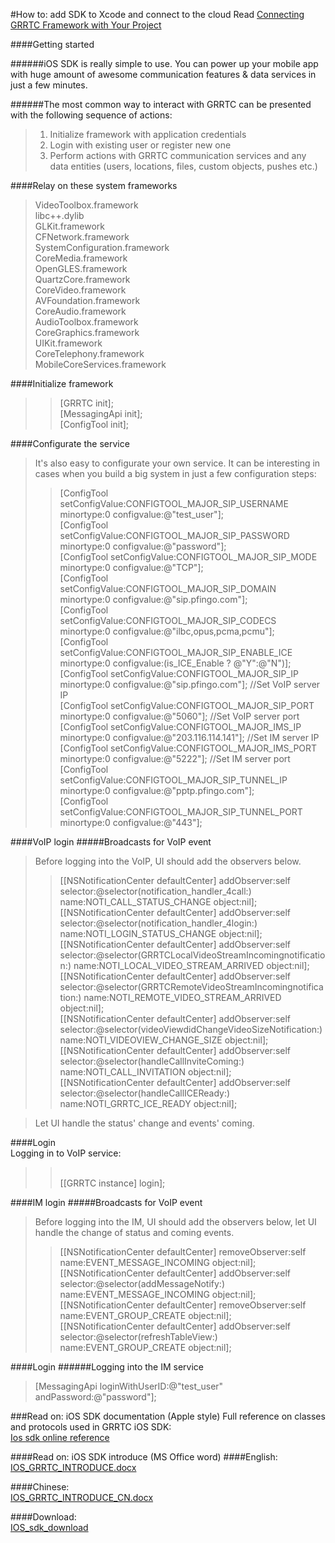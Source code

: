 #How to: add SDK to Xcode and connect to the cloud
Read [Connecting GRRTC Framework with Your Project](http://192.168.2.155/rwshare2/grrtc/ios/introduce/)

####Getting started

######iOS SDK is really simple to use. You can power up your mobile app with huge amount of awesome communication features & data services in just a few minutes.

######The most common way to interact with GRRTC can be presented with the following sequence of actions:

>1. Initialize framework with application credentials
>2. Login with existing user or register new one
>3. Perform actions with GRRTC communication services and any data entities (users, locations, files, custom objects, pushes etc.)

####Relay on these system frameworks
>VideoToolbox.framework
<br>libc++.dylib
<br>GLKit.framework
<br>CFNetwork.framework
<br>SystemConfiguration.framework
<br>CoreMedia.framework
<br>OpenGLES.framework
<br>QuartzCore.framework
<br>CoreVideo.framework
<br>AVFoundation.framework
<br>CoreAudio.framework
<br>AudioToolbox.framework
<br>CoreGraphics.framework
<br>UIKit.framework
<br>CoreTelephony.framework
<br>MobileCoreServices.framework

####Initialize framework
>>[GRRTC init];
<br>[MessagingApi init];
<br>[ConfigTool init];

####Configurate the service
>It's also easy to configurate your own service. It can be interesting in cases when you build a big system in just a few configuration steps:
>>[ConfigTool setConfigValue:CONFIGTOOL_MAJOR_SIP_USERNAME minortype:0 configvalue:@"test_user"];
<br>[ConfigTool setConfigValue:CONFIGTOOL_MAJOR_SIP_PASSWORD minortype:0 configvalue:@"password"];
<br>[ConfigTool setConfigValue:CONFIGTOOL_MAJOR_SIP_MODE minortype:0 configvalue:@"TCP"];
<br>[ConfigTool setConfigValue:CONFIGTOOL_MAJOR_SIP_DOMAIN minortype:0 configvalue:@"sip.pfingo.com"];
<br>[ConfigTool setConfigValue:CONFIGTOOL_MAJOR_SIP_CODECS minortype:0 configvalue:@"ilbc,opus,pcma,pcmu"];
<br>[ConfigTool setConfigValue:CONFIGTOOL_MAJOR_SIP_ENABLE_ICE minortype:0 configvalue:(is_ICE_Enable ? @"Y":@"N")];
<br>[ConfigTool setConfigValue:CONFIGTOOL_MAJOR_SIP_IP minortype:0 configvalue:@"sip.pfingo.com"];  //Set VoIP server IP
<br>[ConfigTool setConfigValue:CONFIGTOOL_MAJOR_SIP_PORT minortype:0 configvalue:@"5060"];          //Set VoIP server port
<br>[ConfigTool setConfigValue:CONFIGTOOL_MAJOR_IMS_IP minortype:0 configvalue:@"203.116.114.141"]; //Set IM server IP
<br>[ConfigTool setConfigValue:CONFIGTOOL_MAJOR_IMS_PORT minortype:0 configvalue:@"5222"];          //Set IM server port
<br>[ConfigTool setConfigValue:CONFIGTOOL_MAJOR_SIP_TUNNEL_IP minortype:0 configvalue:@"pptp.pfingo.com"];
<br>[ConfigTool setConfigValue:CONFIGTOOL_MAJOR_SIP_TUNNEL_PORT minortype:0 configvalue:@"443"];

####VoIP login
#####Broadcasts for VoIP event
>Before logging into the VoIP, UI should add the observers below.
>>[[NSNotificationCenter defaultCenter] addObserver:self selector:@selector(notification_handler_4call:) name:NOTI_CALL_STATUS_CHANGE object:nil];
<br>[[NSNotificationCenter defaultCenter] addObserver:self selector:@selector(notification_handler_4login:) name:NOTI_LOGIN_STATUS_CHANGE object:nil];
<br>[[NSNotificationCenter defaultCenter] addObserver:self selector:@selector(GRRTCLocalVideoStreamIncomingnotification:) name:NOTI_LOCAL_VIDEO_STREAM_ARRIVED object:nil];
<br>[[NSNotificationCenter defaultCenter] addObserver:self selector:@selector(GRRTCRemoteVideoStreamIncomingnotification:) name:NOTI_REMOTE_VIDEO_STREAM_ARRIVED object:nil];
<br>[[NSNotificationCenter defaultCenter] addObserver:self selector:@selector(videoViewdidChangeVideoSizeNotification:) name:NOTI_VIDEOVIEW_CHANGE_SIZE object:nil];
<br>[[NSNotificationCenter defaultCenter] addObserver:self selector:@selector(handleCallInviteComing:) name:NOTI_CALL_INVITATION object:nil];
<br>[[NSNotificationCenter defaultCenter] addObserver:self selector:@selector(handleCallICEReady:) name:NOTI_GRRTC_ICE_READY object:nil];

>Let UI handle the status' change and events' coming.

####Login                                       
Logging in to VoIP service:
>><br>[[GRRTC instance] login];       

####IM login
#####Broadcasts for VoIP event
>Before logging into the IM, UI should add the observers below, let UI handle the change of status and coming events.
>>[[NSNotificationCenter defaultCenter] removeObserver:self name:EVENT_MESSAGE_INCOMING object:nil];
<br>[[NSNotificationCenter defaultCenter] addObserver:self selector:@selector(addMessageNotify:) name:EVENT_MESSAGE_INCOMING object:nil];
<br>[[NSNotificationCenter defaultCenter] removeObserver:self name:EVENT_GROUP_CREATE object:nil];
<br>[[NSNotificationCenter defaultCenter] addObserver:self selector:@selector(refreshTableView:) name:EVENT_GROUP_CREATE object:nil];

####Login
######Logging into the IM service
>[MessagingApi loginWithUserID:@"test_user" andPassword:@"password"];  

###Read on: iOS SDK documentation (Apple style)
Full reference on classes and protocols used in GRRTC iOS SDK: 
<br>[Ios sdk online reference](/api/ios/masterTOC.html)

####Read on: iOS SDK introduce (MS Office word)
####English:
<br>[IOS_GRRTC_INTRODUCE.docx](/api/ios/IOS_GRRTC_INTRODUCE.docx)

####Chinese:
<br>[IOS_GRRTC_INTRODUCE_CN.docx](/api/ios/IOS_GRRTC_INTRODUCE_CN.docx)

####Download:
<br>[IOS_sdk_download](http://122.248.203.206/downloads/voipdemo_1.0.364.246192402_20151217_151616_demo_doc_lib.tar.bz2)